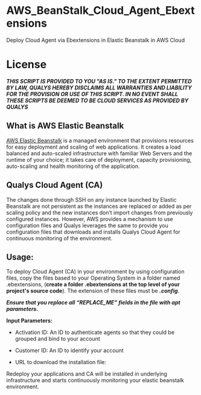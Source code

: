 # AWS_BeanStalk_Cloud_Agent_Ebextensions
Deploy Cloud Agent via Ebextensions in Elastic Beanstalk in AWS Cloud

# License
_**THIS SCRIPT IS PROVIDED TO YOU "AS IS."  TO THE EXTENT PERMITTED BY LAW, QUALYS HEREBY DISCLAIMS ALL WARRANTIES AND LIABILITY FOR THE PROVISION OR USE OF THIS SCRIPT.  IN NO EVENT SHALL THESE SCRIPTS BE DEEMED TO BE CLOUD SERVICES AS PROVIDED BY QUALYS**_


## What is AWS Elastic Beanstalk
[AWS Elastic Beanstalk](https://docs.aws.amazon.com/elastic-beanstalk/index.html) is a managed environment that provisions resources for easy deployment and scaling of web applications. It creates a load balanced and auto-scaled infrastructure with familiar Web Servers
and the runtime of your choice; it takes care of deployment, capacity provisioning, auto-scaling and
health monitoring of the application.

## Qualys Cloud Agent (CA)
The changes done through SSH on any instance launched by Elastic Beanstalk are not persistent as the
instances are replaced or added as per scaling policy and the new instances don’t import changes from
previously configured instances. However, AWS provides a mechanism to use configuration files and
Qualys leverages the same to provide you configuration files that downloads and installs Qualys Cloud
Agent for continuous monitoring of the environment.

## Usage:
To deploy Cloud Agent (CA) in your environment by using configuration files, copy the files based to your Operating System 
in a folder named .ebextensions, (**create a folder .ebextensions at the top level of your project's source code**).
The extension of these files must be _**.config**_.

_**Ensure that you replace all “REPLACE_ME” fields in the file with apt parameters.**_

**Input Parameters:**

* Activation ID:
An ID to authenticate agents so that they could be grouped and bind to your account

* Customer ID:
An ID to identify your account

* URL to download the installation file: 

Redeploy your applications and CA will be installed in underlying infrastructure and starts continuously monitoring your elastic beanstalk environment.
